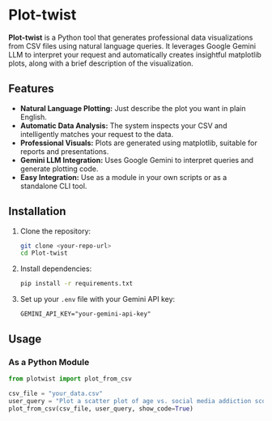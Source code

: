 # Plot-twist

**Plot-twist** is a Python tool that generates professional data visualizations from CSV files using natural language queries. It leverages Google Gemini LLM to interpret your request and automatically creates insightful matplotlib plots, along with a brief description of the visualization.

## Features

- **Natural Language Plotting:** Just describe the plot you want in plain English.
- **Automatic Data Analysis:** The system inspects your CSV and intelligently matches your request to the data.
- **Professional Visuals:** Plots are generated using matplotlib, suitable for reports and presentations.
- **Gemini LLM Integration:** Uses Google Gemini to interpret queries and generate plotting code.
- **Easy Integration:** Use as a module in your own scripts or as a standalone CLI tool.

## Installation

1. Clone the repository:
    ```sh
    git clone <your-repo-url>
    cd Plot-twist
    ```

2. Install dependencies:
    ```sh
    pip install -r requirements.txt
    ```

3. Set up your `.env` file with your Gemini API key:
    ```
    GEMINI_API_KEY="your-gemini-api-key"
    ```

## Usage

### As a Python Module

```python
from plotwist import plot_from_csv

csv_file = "your_data.csv"
user_query = "Plot a scatter plot of age vs. social media addiction score"
plot_from_csv(csv_file, user_query, show_code=True)